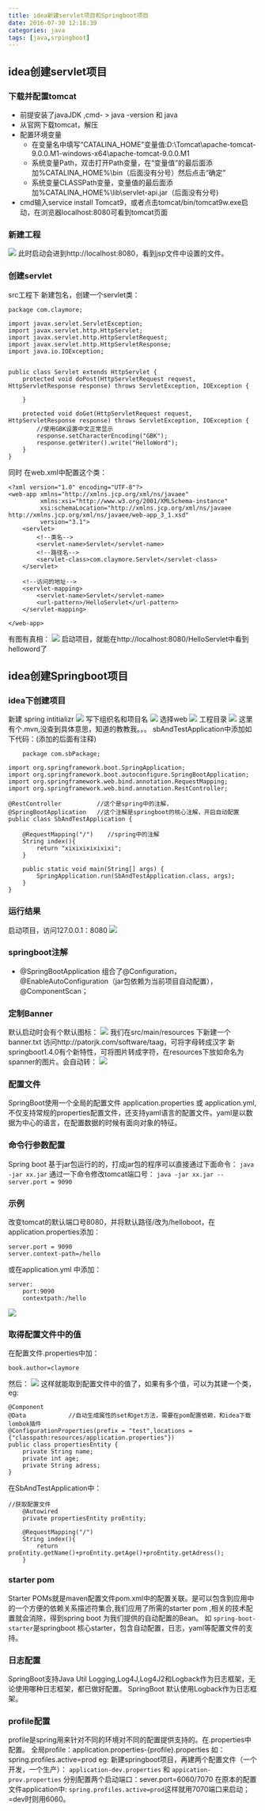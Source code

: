```yaml
---
title: idea新建servlet项目和Springboot项目
date: 2016-07-30 12:18:39
categories: java
tags: [java,srpingboot]
---
```


## idea创建servlet项目

### 下载并配置tomcat
* 前提安装了javaJDK ,cmd- > java -version 和 java 
* 从官网下载tomcat，解压
* 配置环境变量
    * 在变量名中填写“CATALINA_HOME”变量值:D:\Tomcat\apache-tomcat-9.0.0.M1-windows-x64\apache-tomcat-9.0.0.M1
      <br>
    * 系统变量Path，双击打开Path变量，在“变量值”的最后面添加%CATALINA_HOME%\bin（后面没有分号）然后点击“确定”
      <br>
    * 系统变量CLASSPath变量，变量值的最后面添加%CATALINA_HOME%\lib\servlet-api.jar（后面没有分号)
* cmd输入service install Tomcat9，或者点击tomcat/bin/tomcat9w.exe启动，在浏览器localhost:8080可看到tomcat页面

### 新建工程
![](http://7xs1eq.com1.z0.glb.clouddn.com/s1.png)
此时启动会进到http://localhost:8080，看到jsp文件中设置的文件。

### 创建servlet
src工程下 新建包名，创建一个servlet类：
```
package com.claymore;

import javax.servlet.ServletException;
import javax.servlet.http.HttpServlet;
import javax.servlet.http.HttpServletRequest;
import javax.servlet.http.HttpServletResponse;
import java.io.IOException;


public class Servlet extends HttpServlet {
    protected void doPost(HttpServletRequest request, HttpServletResponse response) throws ServletException, IOException {
      
    }

    protected void doGet(HttpServletRequest request, HttpServletResponse response) throws ServletException, IOException {
        //使用GBK设置中文正常显示
        response.setCharacterEncoding("GBK");
        response.getWriter().write("HelloWord");
    }
}
```
同时 在web.xml中配置这个类：
```
<?xml version="1.0" encoding="UTF-8"?>
<web-app xmlns="http://xmlns.jcp.org/xml/ns/javaee"
         xmlns:xsi="http://www.w3.org/2001/XMLSchema-instance"
         xsi:schemaLocation="http://xmlns.jcp.org/xml/ns/javaee http://xmlns.jcp.org/xml/ns/javaee/web-app_3_1.xsd"
         version="3.1">
    <servlet>
        <!--类名-->
        <servlet-name>Servlet</servlet-name>
        <!--路径名-->
        <servlet-class>com.claymore.Servlet</servlet-class>
    </servlet>

    <!--访问的地址-->
    <servlet-mapping>
        <servlet-name>Servlet</servlet-name>
        <url-pattern>/HelloServlet</url-pattern>
    </servlet-mapping>
    
</web-app>
```
有图有真相：
![](http://7xs1eq.com1.z0.glb.clouddn.com/s2.png)
启动项目，就能在http://localhost:8080/HelloServlet中看到helloword了

## idea创建Springboot项目

### idea下创建项目
新建 spring intitializr
![](http://7xs1eq.com1.z0.glb.clouddn.com/1.png)
写下组织名和项目名
![](http://7xs1eq.com1.z0.glb.clouddn.com/2.png)
选择web
![](http://7xs1eq.com1.z0.glb.clouddn.com/3.png)
工程目录
![](http://7xs1eq.com1.z0.glb.clouddn.com/4.png)
这里有个.mvn,没查到具体意思，知道的教教我。。。
sbAndTestApplication中添加如下代码：(添加的后面有注释)
```
    package com.sbPackage;

import org.springframework.boot.SpringApplication;
import org.springframework.boot.autoconfigure.SpringBootApplication;
import org.springframework.web.bind.annotation.RequestMapping;
import org.springframework.web.bind.annotation.RestController;

@RestController          //这个是spring中的注解，
@SpringBootApplication   //这个注解是springboot的核心注解，开启自动配置
public class SbAndTestApplication {

	@RequestMapping("/")    //spring中的注解
	String index(){
		return "xixixixixixixi";
	}

	public static void main(String[] args) {     
		SpringApplication.run(SbAndTestApplication.class, args);
	}
}

```
### 运行结果
启动项目，访问127.0.0.1：8080
![](http://7xs1eq.com1.z0.glb.clouddn.com/5.png)

### springboot注解
* @SpringBootApplication
  组合了@Configuration，@EnableAutoConfiguration（jar包依赖为当前项目自动配置），@ComponentScan；

### 定制Banner
默认启动时会有个默认图标：
![](http://7xs1eq.com1.z0.glb.clouddn.com/6.png)
我们在src/main/resources 下新建一个banner.txt
访问http://patorjk.com/software/taag，可将字母转成汉字
新springboot1.4.0有个新特性，可将图片转成字符，在resources下放如命名为spanner的图片。会自动转：
![](http://7xs1eq.com1.z0.glb.clouddn.com/7.png)

### 配置文件
SpringBoot使用一个全局的配置文件 application.properties 或 application.yml,不仅支持常规的properties配置文件，还支持yaml语言的配置文件。yaml是以数据为中心的语言，在配置数据的时候有面向对象的特征。

### 命令行参数配置
Spring boot 基于jar包运行的的，打成jar包的程序可以直接通过下面命令：
`java -jar xx.jar`
通过一下命令修改tomcat端口号：
`java -jar xx.jar --server.port = 9090`

### 示例
改变tomcat的默认端口号8080，并将默认路径/改为/helloboot，在application.properties添加：
```
server.port = 9090
server.context-path=/hello
```
或在application.yml 中添加：
```
server:
    port:9090
    contextpath:/hello
```
![](http://7xs1eq.com1.z0.glb.clouddn.com/8.png)

### 取得配置文件中的值
在配置文件.properties中加：
```
book.author=claymore
```
然后：
![](http://7xs1eq.com1.z0.glb.clouddn.com/9.png)
这样就能取到配置文件中的值了，如果有多个值，可以为其建一个类，eg:
```
@Component
@Data            //自动生成属性的set和get方法，需要在pom配置依赖，和idea下载lombok插件
@ConfigurationProperties(prefix = "test",locations = {"classpath:resources/application.properties"})
public class propertiesEntity {
    private String name;
    private int age;
    private String adress;
}
```
在SbAndTestApplication中：
```
//获取配置文件
	@Autowired
	private propertiesEntity proEntity;

	@RequestMapping("/")
	String index(){
		return proEntity.getName()+proEntity.getAge()+proEntity.getAdress();
	}
```

### starter pom
Starter POMs就是maven配置文件pom.xml中的配置关联。是可以包含到应用中的一个方便的依赖关系描述符集合,我们应用了所需的starter pom ,相关的技术配置就会消除，得到spring boot 为我们提供的自动配置的Bean。
如 `spring-boot-starter`是springboot 核心starter，包含自动配置，日志，yaml等配置文件的支持。

### 日志配置
SpringBoot支持Java Util Logging,Log4J,Log4J2和Logback作为日志框架，无论使用哪种日志框架，都已做好配置。
SpringBoot 默认使用Logback作为日志框架。

### profile配置
profile是spring用来针对不同的环境对不同的配置提供支持的。在.properties中配置。
全局profile：application.properties-{profile}.properties
如：spring.profiles.active=prod
eg:
新建springboot项目，再建两个配置文件（一个开发，一个生产）：
`application-dev.properties` 和 `appication-prov.properties`
分别配置两个启动端口：sever.port=6060/7070
在原本的配置文件application中:
`spring.profiles.active=prod`这样就用7070端口来启动；=dev时则用6060。
